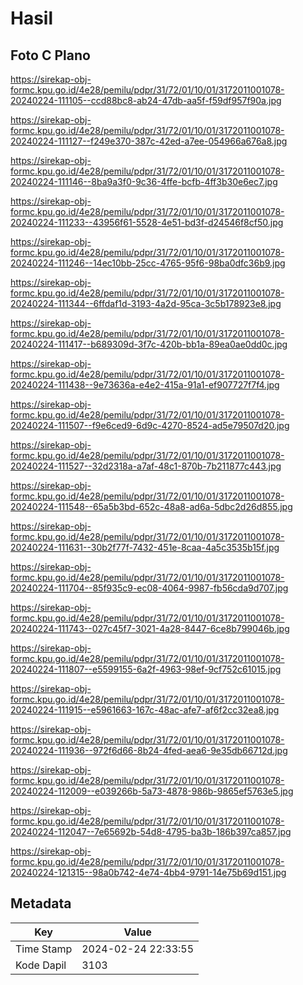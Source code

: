 # Hasil

## Foto C Plano

https://sirekap-obj-formc.kpu.go.id/4e28/pemilu/pdpr/31/72/01/10/01/3172011001078-20240224-111105--ccd88bc8-ab24-47db-aa5f-f59df957f90a.jpg

https://sirekap-obj-formc.kpu.go.id/4e28/pemilu/pdpr/31/72/01/10/01/3172011001078-20240224-111127--f249e370-387c-42ed-a7ee-054966a676a8.jpg

https://sirekap-obj-formc.kpu.go.id/4e28/pemilu/pdpr/31/72/01/10/01/3172011001078-20240224-111146--8ba9a3f0-9c36-4ffe-bcfb-4ff3b30e6ec7.jpg

https://sirekap-obj-formc.kpu.go.id/4e28/pemilu/pdpr/31/72/01/10/01/3172011001078-20240224-111233--43956f61-5528-4e51-bd3f-d24546f8cf50.jpg

https://sirekap-obj-formc.kpu.go.id/4e28/pemilu/pdpr/31/72/01/10/01/3172011001078-20240224-111246--14ec10bb-25cc-4765-95f6-98ba0dfc36b9.jpg

https://sirekap-obj-formc.kpu.go.id/4e28/pemilu/pdpr/31/72/01/10/01/3172011001078-20240224-111344--6ffdaf1d-3193-4a2d-95ca-3c5b178923e8.jpg

https://sirekap-obj-formc.kpu.go.id/4e28/pemilu/pdpr/31/72/01/10/01/3172011001078-20240224-111417--b689309d-3f7c-420b-bb1a-89ea0ae0dd0c.jpg

https://sirekap-obj-formc.kpu.go.id/4e28/pemilu/pdpr/31/72/01/10/01/3172011001078-20240224-111438--9e73636a-e4e2-415a-91a1-ef907727f7f4.jpg

https://sirekap-obj-formc.kpu.go.id/4e28/pemilu/pdpr/31/72/01/10/01/3172011001078-20240224-111507--f9e6ced9-6d9c-4270-8524-ad5e79507d20.jpg

https://sirekap-obj-formc.kpu.go.id/4e28/pemilu/pdpr/31/72/01/10/01/3172011001078-20240224-111527--32d2318a-a7af-48c1-870b-7b211877c443.jpg

https://sirekap-obj-formc.kpu.go.id/4e28/pemilu/pdpr/31/72/01/10/01/3172011001078-20240224-111548--65a5b3bd-652c-48a8-ad6a-5dbc2d26d855.jpg

https://sirekap-obj-formc.kpu.go.id/4e28/pemilu/pdpr/31/72/01/10/01/3172011001078-20240224-111631--30b2f77f-7432-451e-8caa-4a5c3535b15f.jpg

https://sirekap-obj-formc.kpu.go.id/4e28/pemilu/pdpr/31/72/01/10/01/3172011001078-20240224-111704--85f935c9-ec08-4064-9987-fb56cda9d707.jpg

https://sirekap-obj-formc.kpu.go.id/4e28/pemilu/pdpr/31/72/01/10/01/3172011001078-20240224-111743--027c45f7-3021-4a28-8447-6ce8b799046b.jpg

https://sirekap-obj-formc.kpu.go.id/4e28/pemilu/pdpr/31/72/01/10/01/3172011001078-20240224-111807--e5599155-6a2f-4963-98ef-9cf752c61015.jpg

https://sirekap-obj-formc.kpu.go.id/4e28/pemilu/pdpr/31/72/01/10/01/3172011001078-20240224-111915--e5961663-167c-48ac-afe7-af6f2cc32ea8.jpg

https://sirekap-obj-formc.kpu.go.id/4e28/pemilu/pdpr/31/72/01/10/01/3172011001078-20240224-111936--972f6d66-8b24-4fed-aea6-9e35db66712d.jpg

https://sirekap-obj-formc.kpu.go.id/4e28/pemilu/pdpr/31/72/01/10/01/3172011001078-20240224-112009--e039266b-5a73-4878-986b-9865ef5763e5.jpg

https://sirekap-obj-formc.kpu.go.id/4e28/pemilu/pdpr/31/72/01/10/01/3172011001078-20240224-112047--7e65692b-54d8-4795-ba3b-186b397ca857.jpg

https://sirekap-obj-formc.kpu.go.id/4e28/pemilu/pdpr/31/72/01/10/01/3172011001078-20240224-121315--98a0b742-4e74-4bb4-9791-14e75b69d151.jpg


## Metadata

| Key        | Value               |
| ---------- | ------------------- |
| Time Stamp | 2024-02-24 22:33:55 |
| Kode Dapil | 3103                |



